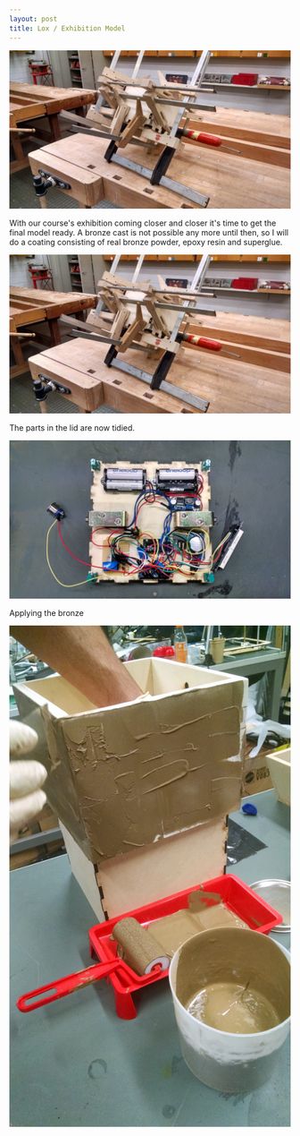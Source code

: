 ```yaml
---
layout: post
title: Lox / Exhibition Model
---
```


![alt text](/images/buildingmodel3.jpg "Logo Title Text 1")

With our course's exhibition coming closer and closer it's time to get the final model ready.
A bronze cast is not possible any more until then, so I will do a coating consisting of real bronze powder, epoxy resin and superglue.

![alt text](/images/buildingmodel3.jpg "Logo Title Text 1")

The parts in the lid are now tidied.

![alt text](/images/cleanedinside.jpg "Logo Title Text 1")

Applying the bronze

![alt text](/images/liquidbronze.jpg "Logo Title Text 1")
